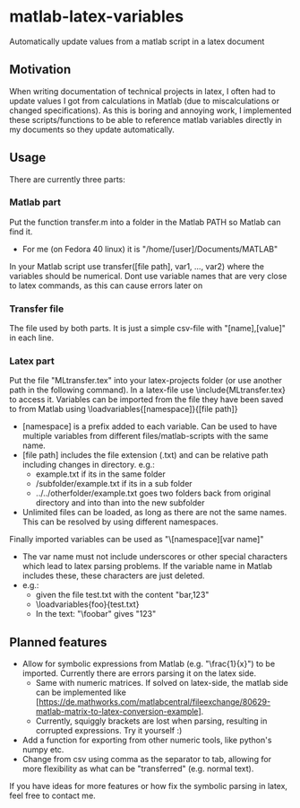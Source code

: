 # matlab-latex-variables
Automatically update values from a matlab script in a latex document

## Motivation
When writing documentation of technical projects in latex, I often had to update values I got from calculations in Matlab (due to miscalculations or changed specifications). As this is boring and annoying work, I implemented these scripts/functions to be able to reference matlab variables directly in my documents so they update automatically.

## Usage
There are currently three parts:
### Matlab part
Put the function transfer.m into a folder in the Matlab PATH so Matlab can find it.
- For me (on Fedora 40 linux) it is "/home/\[user]/Documents/MATLAB"

In your Matlab script use
transfer(\[file path], var1, ..., var2)
where the variables should be numerical. Dont use variable names that are very close to latex commands, as this can cause errors later on

### Transfer file
The file used by both parts. It is just a simple csv-file with "\[name],\[value]" in each line.

### Latex part
Put the file "MLtransfer.tex" into your latex-projects folder (or use another path in the following command).
In a latex-file use
\include{MLtransfer.tex}
to access it. Variables can be imported from the file they have been saved to from Matlab using
\loadvariables{\[namespace]}{\[file path]}
- \[namespace] is a prefix added to each variable. Can be used to have multiple variables from different files/matlab-scripts with the same name.
- \[file path] includes the file extension (.txt) and can be relative path including changes in directory. e.g.:
	- example.txt if its in the same folder
	- /subfolder/example.txt if its in a sub folder
	- ../../otherfolder/example.txt goes two folders back from original directory and into than into the new subfolder
- Unlimited files can be loaded, as long as there are not the same names. This can be resolved by using different namespaces. 

Finally imported variables can be used as 
"\\\[namespace]\[var name]"
- The var name must not include underscores or other special characters which lead to latex parsing problems. If the variable name in Matlab includes these, these characters are just deleted.
- e.g.: 
	- given the file test.txt with the content "bar,123"
	- \\loadvariables{foo}{test.txt}
	- In the text: "\foobar" gives "123"



## Planned features
- Allow for symbolic expressions from Matlab (e.g. "\frac{1}{x}") to be imported. Currently there are errors parsing it on the latex side.
	- Same with numeric matrices. If solved on latex-side, the matlab side can be implemented like
	[https://de.mathworks.com/matlabcentral/fileexchange/80629-matlab-matrix-to-latex-conversion-example].
	- Currently, squiggly brackets are lost when parsing, resulting in corrupted expressions. Try it yourself :)
- Add a function for exporting from other numeric tools, like python's numpy etc.
- Change from csv using comma as the separator to tab, allowing for more flexibility as what can be "transferred" (e.g. normal text).

If you have ideas for more features or how fix the symbolic parsing in latex, feel free to contact me.
